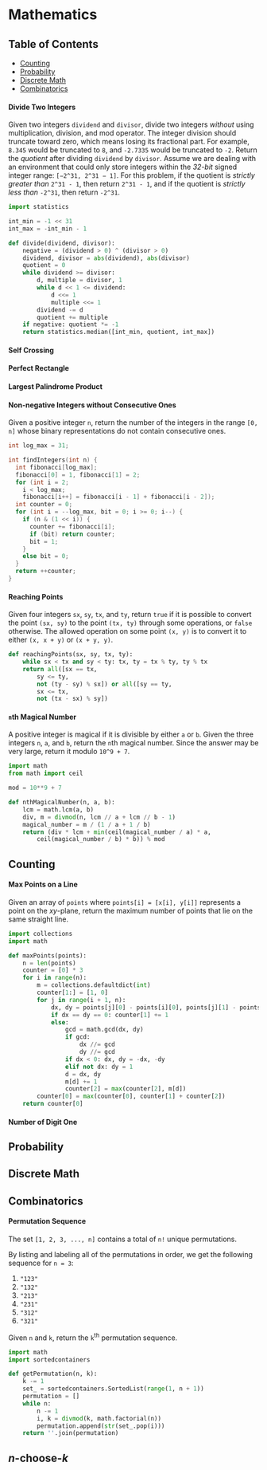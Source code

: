 # Mathematics

## Table of Contents

- [Counting](#counting)
- [Probability](#probability)
- [Discrete Math](#discrete-math)
- [Combinatorics](#combinatorics)

#### Divide Two Integers

Given two integers `dividend` and `divisor`, divide two integers *without* using multiplication, division, and mod operator. The integer division should truncate toward zero, which means losing its fractional part. For example, `8.345` would be truncated to `8`, and `-2.7335` would be truncated to `-2`. Return the *quotient* after dividing `dividend` by `divisor`. Assume we are dealing with an environment that could only store integers within the *32-bit* signed integer range: `[−2^31, 2^31 − 1]`. For this problem, if the quotient is *strictly greater than* `2^31 - 1`, then return `2^31 - 1`, and if the quotient is *strictly less than* `-2^31`, then return `-2^31`.

```python
import statistics

int_min = -1 << 31
int_max = -int_min - 1

def divide(dividend, divisor):
    negative = (dividend > 0) ^ (divisor > 0)
    dividend, divisor = abs(dividend), abs(divisor)
    quotient = 0
    while dividend >= divisor:
        d, multiple = divisor, 1
        while d << 1 <= dividend:
            d <<= 1
            multiple <<= 1
        dividend -= d
        quotient += multiple
    if negative: quotient *= -1
    return statistics.median([int_min, quotient, int_max])

```

#### Self Crossing

#### Perfect Rectangle

#### Largest Palindrome Product

#### Non-negative Integers without Consecutive Ones

Given a positive integer `n`, return the number of the integers in the range `[0, n]` whose binary representations do not contain consecutive ones.

```cpp
int log_max = 31;

int findIntegers(int n) {
  int fibonacci[log_max];
  fibonacci[0] = 1, fibonacci[1] = 2;
  for (int i = 2;
    i < log_max;
    fibonacci[i++] = fibonacci[i - 1] + fibonacci[i - 2]);
  int counter = 0;
  for (int i = --log_max, bit = 0; i >= 0; i--) {
    if (n & (1 << i)) {
      counter += fibonacci[i];
      if (bit) return counter;
      bit = 1;
    }
    else bit = 0;
  }
  return ++counter;
}
```

#### Reaching Points

Given four integers `sx`, `sy`, `tx`, and `ty`, return `true` if it is possible to convert the point `(sx, sy)` to the point `(tx, ty)` through some operations, or `false` otherwise. The allowed operation on some point `(x, y)` is to convert it to either `(x, x + y)` or `(x + y, y)`.

```python
def reachingPoints(sx, sy, tx, ty):
    while sx < tx and sy < ty: tx, ty = tx % ty, ty % tx
    return all([sx == tx,
        sy <= ty,
        not (ty - sy) % sx]) or all([sy == ty,
        sx <= tx,
        not (tx - sx) % sy])

```

#### `n`th Magical Number

A positive integer is magical if it is divisible by either `a` or `b`. Given the three integers `n`, `a`, and `b`, return the `n`th magical number. Since the answer may be very large, return it modulo `10^9 + 7`.

```python
import math
from math import ceil

mod = 10**9 + 7

def nthMagicalNumber(n, a, b):
    lcm = math.lcm(a, b)
    div, m = divmod(n, lcm // a + lcm // b - 1)
    magical_number = m / (1 / a + 1 / b)
    return (div * lcm + min(ceil(magical_number / a) * a,
        ceil(magical_number / b) * b)) % mod

```

## Counting

#### Max Points on a Line

Given an array of `points` where `points[i] = [x[i], y[i]]` represents a point on the *xy*-plane, return the maximum number of points that lie on the same straight line.

```python
import collections
import math

def maxPoints(points):
    n = len(points)
    counter = [0] * 3
    for i in range(n):
        m = collections.defaultdict(int)
        counter[1:] = [1, 0]
        for j in range(i + 1, n):
            dx, dy = points[j][0] - points[i][0], points[j][1] - points[i][1]
            if dx == dy == 0: counter[1] += 1
            else:
                gcd = math.gcd(dx, dy)
                if gcd:
                    dx //= gcd
                    dy //= gcd
                if dx < 0: dx, dy = -dx, -dy
                elif not dx: dy = 1
                d = dx, dy
                m[d] += 1
                counter[2] = max(counter[2], m[d])
        counter[0] = max(counter[0], counter[1] + counter[2])
    return counter[0]

```

#### Number of Digit One

## Probability

## Discrete Math

## Combinatorics

#### Permutation Sequence

The set `[1, 2, 3, ..., n]` contains a total of `n!` unique permutations.

By listing and labeling all of the permutations in order, we get the following sequence for `n = 3`:

1. `"123"`
1. `"132"`
1. `"213"`
1. `"231"`
1. `"312"`
1. `"321"`

Given `n` and `k`, return the `k`<sup>th</sup> permutation sequence.

```python
import math
import sortedcontainers

def getPermutation(n, k):
    k -= 1
    set_ = sortedcontainers.SortedList(range(1, n + 1))
    permutation = []
    while n:
        n -= 1
        i, k = divmod(k, math.factorial(n))
        permutation.append(str(set_.pop(i)))
    return ''.join(permutation)

```

## *n*-choose-*k*
